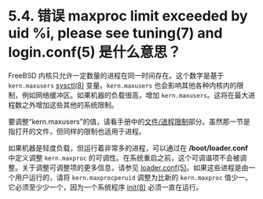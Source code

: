 # 5.4. 错误 maxproc limit exceeded by uid %i, please see tuning(7) and login.conf(5) 是什么意思？

FreeBSD 内核只允许一定数量的进程在同一时间存在。这个数字是基于 `kern.maxusers` [sysctl(8)](https://www.freebsd.org/cgi/man.cgi?query=sysctl&sektion=8&format=html) 变量。`kern.maxusers` 也会影响其他各种内核内的限制，例如网络缓冲区。如果机器的负载很高，增加 `kern.maxusers`。这将在最大进程数之外增加这些其他的系统限制。

要调整“kern.maxusers”的值，请看手册中的[文件/进程限制](https://docs.freebsd.org/en/books/handbook/#kern-maxfiles)部分。虽然那一节是指打开的文件，但同样的限制也适用于进程。

如果机器是轻度负载，但运行着非常多的进程，可以通过在 **/boot/loader.conf** 中定义调整 `kern.maxproc` 的可调性。在系统重启之前，这个可调谐项不会被调整。关于调整可调整项的更多信息，请参见 [loader.conf(5)](https://www.freebsd.org/cgi/man.cgi?query=loader.conf&sektion=5&format=html)。如果这些进程是由一个用户运行的，请将 `kern.maxprocperuid` 调整为比新的 `kern.maxproc` 值少一。它必须至少少一个，因为一个系统程序 [init(8)](https://www.freebsd.org/cgi/man.cgi?query=init&sektion=8&format=html) 必须一直在运行。
